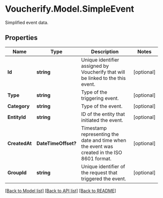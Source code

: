 # Voucherify.Model.SimpleEvent
Simplified event data.

## Properties

Name | Type | Description | Notes
------------ | ------------- | ------------- | -------------
**Id** | **string** | Unique identifier assigned by Voucherify that will be linked to the this event. | [optional] 
**Type** | **string** | Type of the triggering event. | [optional] 
**Category** | **string** | Type of the event. | [optional] 
**EntityId** | **string** | ID of the entity that initiated the event. | [optional] 
**CreatedAt** | **DateTimeOffset?** | Timestamp representing the date and time when the event was created in the ISO 8601 format. | [optional] 
**GroupId** | **string** | Unique identifier of the request that triggered the event. | [optional] 

[[Back to Model list]](../README.md#documentation-for-models) [[Back to API list]](../README.md#documentation-for-api-endpoints) [[Back to README]](../README.md)

